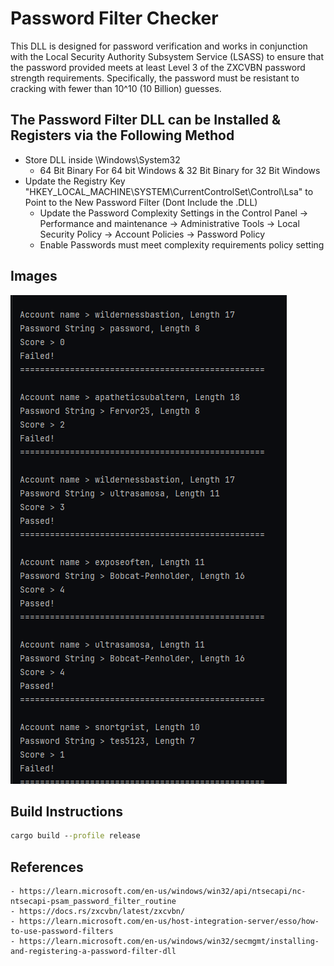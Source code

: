 # Password Filter Checker
This DLL is designed for password verification and works in conjunction with the Local Security Authority Subsystem Service (LSASS) to ensure that the password provided meets at least Level 3 of the ZXCVBN password strength requirements.
Specifically, the password must be resistant to cracking with fewer than 10^10 (10 Billion) guesses.

## The Password Filter DLL can be Installed & Registers via the Following Method
- Store DLL inside \Windows\System32
    - 64 Bit Binary For 64 bit Windows & 32 Bit Binary for 32 Bit Windows
- Update the Registry Key "HKEY_LOCAL_MACHINE\\SYSTEM\\CurrentControlSet\\Control\\Lsa" to Point to the New Password Filter (Dont Include the .DLL)
    - Update the Password Complexity Settings in the Control Panel -> Performance and maintenance -> Administrative Tools -> Local Security Policy -> Account Policies -> Password Policy
    - Enable Passwords must meet complexity requirements policy setting

## Images
![Example](rsrc/Example.png)

## Build Instructions
```cmd
cargo build --profile release
```

## References
    - https://learn.microsoft.com/en-us/windows/win32/api/ntsecapi/nc-ntsecapi-psam_password_filter_routine
    - https://docs.rs/zxcvbn/latest/zxcvbn/
    - https://learn.microsoft.com/en-us/host-integration-server/esso/how-to-use-password-filters
    - https://learn.microsoft.com/en-us/windows/win32/secmgmt/installing-and-registering-a-password-filter-dll